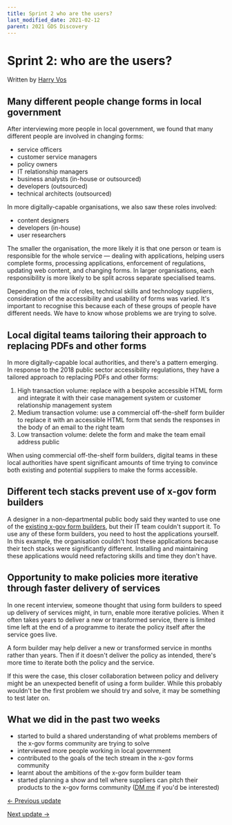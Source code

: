 ```yaml
---
title: Sprint 2 who are the users?
last_modified_date: 2021-02-12
parent: 2021 GDS Discovery
---
```


# Sprint 2: who are the users?

Written by [Harry Vos](https://twitter.com/vosageroll)

## Many different people change forms in local government

After interviewing more people in local government, we found that many different people are involved in changing forms:

- service officers
- customer service managers
- policy owners
- IT relationship managers
- business analysts (in-house or outsourced)
- developers (outsourced)
- technical architects (outsourced)

In more digitally-capable organisations, we also saw these roles involved:

- content designers
- developers (in-house)
- user researchers

The smaller the organisation, the more likely it is that one person or team is responsible for the whole service — dealing with applications, helping users complete forms, processing applications, enforcement of regulations, updating web content, and changing forms. In larger organisations, each responsibility is more likely to be split across separate specialised teams.

Depending on the mix of roles, technical skills and technology suppliers, consideration of the accessibility and usability of forms was varied. It's important to recognise this because each of these groups of people have different needs. We have to know whose problems we are trying to solve.

## Local digital teams tailoring their approach to replacing PDFs and other forms

In more digitally-capable local authorities, and there's a pattern emerging. In response to the 2018 public sector accessibility regulations, they have a tailored approach to replacing PDFs and other forms:

1. High transaction volume: replace with a bespoke accessible HTML form and integrate it with their case management system or customer relationship management system
2. Medium transaction volume: use a commercial off-the-shelf form builder to replace it with an accessible HTML form that sends the responses in the body of an email to the right team
3. Low transaction volume: delete the form and make the team email address public

When using commercial off-the-shelf form builders, digital teams in these local authorities have spent significant amounts of time trying to convince both existing and potential suppliers to make the forms accessible.

## Different tech stacks prevent use of x-gov form builders

A designer in a non-departmental public body said they wanted to use one of the [existing x-gov form builders](/x-gov-form-community/tools), but their IT team couldn't support it. To use any of these form builders, you need to host the applications yourself. In this example, the organisation couldn't host these applications because their tech stacks were significantly different. Installing and maintaining these applications would need refactoring skills and time they don't have.

## Opportunity to make policies more iterative through faster delivery of services

In one recent interview, someone thought that using form builders to speed up delivery of services might, in turn, enable more iterative policies. When it often takes years to deliver a new or transformed service, there is limited time left at the end of a programme to iterate the policy itself after the service goes live.

A form builder may help deliver a new or transformed service in months rather than years. Then if it doesn't deliver the policy as intended, there's more time to iterate both the policy and the service.

If this were the case, this closer collaboration between policy and delivery might be an unexpected benefit of using a form builder. While this probably wouldn't be the first problem we should try and solve, it may be something to test later on.

## What we did in the past two weeks

- started to build a shared understanding of what problems members of the x-gov forms community are trying to solve
- interviewed more people working in local government
- contributed to the goals of the tech stream in the x-gov forms community
- learnt about the ambitions of the x-gov form builder team
- started planning a show and tell where suppliers can pitch their products to the x-gov forms community ([DM me](https://twitter.com/vosageroll) if you'd be interested)

[<- Previous update](/x-gov-form-community/2021-GDS-discovery/sprint-1)

[Next update ->](/x-gov-form-community/2021-GDS-discovery/sprint-3)
